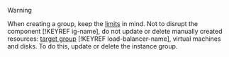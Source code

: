 > [!WARNING]
>
> When creating a group, keep the [limits](../../instance-groups/concepts/limits.md) in mind. Not to disrupt the component [!KEYREF ig-name], do not update or delete manually created resources: [target group](../../load-balancer/concepts/target-resources.md) [!KEYREF load-balancer-name], virtual machines and disks. To do this, update or delete the instance group.
